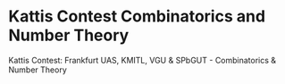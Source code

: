# Kattis Contest Combinatorics and Number Theory
 Kattis Contest: Frankfurt UAS, KMITL, VGU & SPbGUT - Combinatorics & Number Theory

